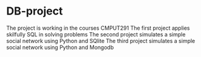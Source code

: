 # DB-project

The project is working in the courses CMPUT291
The first project applies skilfully SQL in solving problems
The second project simulates a simple social network using Python and SQlite
The third project simulates a simple social network using Python and Mongodb